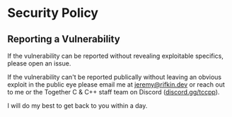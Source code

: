 # Security Policy

## Reporting a Vulnerability

If the vulnerability can be reported without revealing exploitable specifics, please open an issue.

If the vulnerability can't be reported publically without leaving an obvious exploit in the public eye please email me at jeremy@rifkin.dev or reach out to me or the Together C & C++ staff team on Discord ([discord.gg/tccpp](https://discord.gg/tccpp)).

I will do my best to get back to you within a day.
